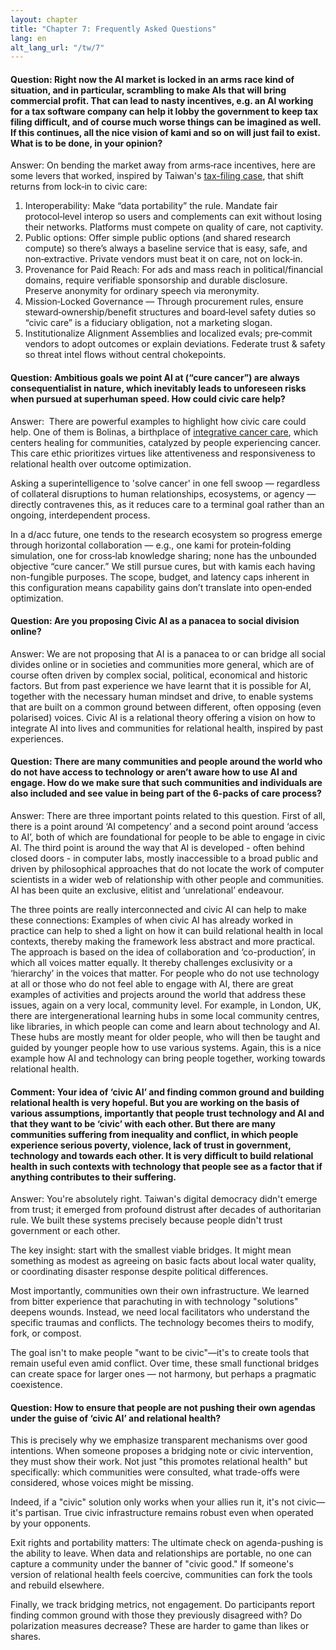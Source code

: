```yaml
---
layout: chapter
title: "Chapter 7: Frequently Asked Questions"
lang: en
alt_lang_url: "/tw/7"
---
```


#### Question: Right now the AI market is locked in an arms race kind of situation, and in particular, scrambling to make AIs that will bring commercial profit. That can lead to nasty incentives, e.g. an AI working for a tax software company can help it lobby the government to keep tax filing difficult, and of course much worse things can be imagined as well. If this continues, all the nice vision of kami and so on will just fail to exist. What is to be done, in your opinion?

Answer: On bending the market away from arms‑race incentives, here are some levers that worked, inspired by Taiwan's [tax-filing case](https://www.radicalxchange.org/media/blog/the-missing-half-of-open-government/#part-iv-case-studies), that shift returns from lock‑in to civic care:

1. Interoperability: Make “data portability” the rule. Mandate fair protocol‑level interop so users and complements can exit without losing their networks. Platforms must compete on quality of care, not captivity.
1. Public options: Offer simple public options (and shared research compute) so there’s always a baseline service that is easy, safe, and non‑extractive. Private vendors must beat it on care, not on lock‑in.
1. Provenance for Paid Reach: For ads and mass reach in political/financial domains, require verifiable sponsorship and durable disclosure. Preserve anonymity for ordinary speech via meronymity.
1. Mission‑Locked Governance — Through procurement rules, ensure steward‑ownership/benefit structures and board‑level safety duties so “civic care” is a fiduciary obligation, not a marketing slogan.
1. Institutionalize Alignment Assemblies and localized evals; pre‑commit vendors to adopt outcomes or explain deviations. Federate trust & safety so threat intel flows without central chokepoints.

#### Question: Ambitious goals we point AI at (“cure cancer”) are always consequentialist in nature, which inevitably leads to unforeseen risks when pursued at superhuman speed. How could civic care help?

Answer:  There are powerful examples to highlight how civic care could help. One of them is Bolinas, a birthplace of [integrative cancer care](https://www.commonweal.org/initiatives/integrative-cancer-care), which centers healing for communities, catalyzed by people experiencing cancer. This care ethic prioritizes virtues like attentiveness and responsiveness to relational health over outcome optimization.

Asking a superintelligence to 'solve cancer' in one fell swoop — regardless of collateral disruptions to human relationships, ecosystems, or agency — directly contravenes this, as it reduces care to a terminal goal rather than an ongoing, interdependent process.

In a d/acc future, one tends to the research ecosystem so progress emerge through horizontal collaboration — e.g., one kami for protein‑folding simulation, one for cross‑lab knowledge sharing; none has the unbounded objective “cure cancer.” We still pursue cures, but with kamis each having non-fungible purposes. The scope, budget, and latency caps inherent in this configuration means capability gains don’t translate into open‑ended optimization.

#### Question: Are you proposing Civic AI as a panacea to social division online?

Answer: We are not proposing that AI is a panacea to or can bridge all social divides online or in societies and communities more general, which are of course often driven by complex social, political, economical and historic factors. But from past experience we have learnt that it is possible for AI, together with the necessary human mindset and drive, to enable systems that are built on a common ground between different, often opposing (even polarised) voices. Civic AI is a relational theory offering a vision on how to integrate AI into lives and communities for relational health, inspired by past experiences.

#### Question: There are many communities and people around the world who do not have access to technology or aren’t aware how to use AI and engage. How do we make sure that such communities and individuals are also included and see value in being part of the 6-packs of care process?

Answer: There are three important points related to this question. First of all, there is a point around ‘AI competency’ and a second point around ‘access to AI’, both of which are foundational for people to be able to engage in civic AI. The third point is around the way that AI is developed - often behind closed doors - in computer labs, mostly inaccessible to a broad public and driven by philosophical approaches that do not locate the work of computer scientists in a wider web of relationship with other people and communities. AI has been quite an exclusive, elitist and ‘unrelational’ endeavour.

The three points are really interconnected and civic AI can help to make these connections: Examples of when civic AI has already worked in practice can help to shed a light on how it can build relational health in local contexts, thereby making the framework less abstract and more practical. The approach is based on the idea of collaboration and ‘co-production’, in which all voices matter equally. It thereby challenges exclusivity or a ‘hierarchy’ in the voices that matter. For people who do not use technology at all or those who do not feel able to engage with AI, there are great examples of activities and projects around the world that address these issues, again on a very local, community level. For example, in London, UK, there are intergenerational learning hubs in some local community centres, like libraries, in which people can come and learn about technology and AI. These hubs are mostly meant for older people, who will then be taught and guided by younger people how to use various systems. Again, this is a nice example how AI and technology can bring people together, working towards relational health.

#### Comment: Your idea of ‘civic AI’ and finding common ground and building relational health is very hopeful. But you are working on the basis of various assumptions, importantly that people trust technology and AI and that they want to be ‘civic’ with each other. But there are many communities suffering from inequality and conflict, in which people experience serious poverty, violence, lack of trust in government, technology and towards each other. It is very difficult to build relational health in such contexts with technology that people see as a factor that if anything contributes to their suffering.

Answer: You're absolutely right. Taiwan's digital democracy didn't emerge from trust; it emerged from profound distrust after decades of authoritarian rule. We built these systems precisely because people didn't trust government or each other.

The key insight: start with the smallest viable bridges. It might mean something as modest as agreeing on basic facts about local water quality, or coordinating disaster response despite political differences.

Most importantly, communities own their own infrastructure. We learned from bitter experience that parachuting in with technology "solutions" deepens wounds. Instead, we need local facilitators who understand the specific traumas and conflicts. The technology becomes theirs to modify, fork, or compost.

The goal isn't to make people "want to be civic"—it's to create tools that remain useful even amid conflict. Over time, these small functional bridges can create space for larger ones — not harmony, but perhaps a pragmatic coexistence.

#### Question: How to ensure that people are not pushing their own agendas under the guise of ‘civic AI’ and relational health?

This is precisely why we emphasize transparent mechanisms over good intentions. When someone proposes a bridging note or civic intervention, they must show their work. Not just "this promotes relational health" but specifically: which communities were consulted, what trade-offs were considered, whose voices might be missing.

Indeed, if a "civic" solution only works when your allies run it, it's not civic—it's partisan. True civic infrastructure remains robust even when operated by your opponents.

Exit rights and portability matters: The ultimate check on agenda-pushing is the ability to leave. When data and relationships are portable, no one can capture a community under the banner of "civic good." If someone's version of relational health feels coercive, communities can fork the tools and rebuild elsewhere.

Finally, we track bridging metrics, not engagement. Do participants report finding common ground with those they previously disagreed with? Do polarization measures decrease? These are harder to game than likes or shares.
